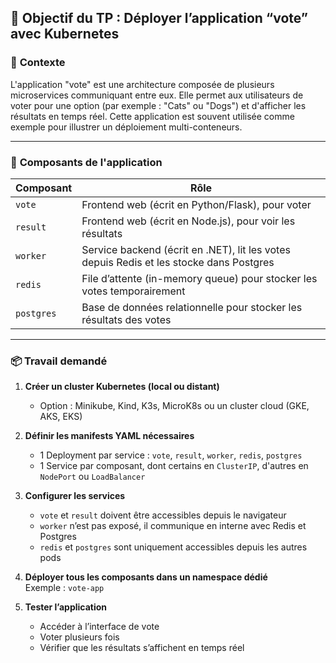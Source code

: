 ## 🎯 **Objectif du TP : Déployer l’application “vote” avec Kubernetes**

### 🧩 **Contexte**
L'application "vote" est une architecture composée de plusieurs microservices communiquant entre eux. Elle permet aux utilisateurs de voter pour une option (par exemple : "Cats" ou "Dogs") et d'afficher les résultats en temps réel. Cette application est souvent utilisée comme exemple pour illustrer un déploiement multi-conteneurs.

---

### 🔧 **Composants de l'application**

| Composant  | Rôle                                                                 |
|------------|----------------------------------------------------------------------|
| `vote`     | Frontend web (écrit en Python/Flask), pour voter                     |
| `result`   | Frontend web (écrit en Node.js), pour voir les résultats             |
| `worker`   | Service backend (écrit en .NET), lit les votes depuis Redis et les stocke dans Postgres |
| `redis`    | File d’attente (in-memory queue) pour stocker les votes temporairement |
| `postgres` | Base de données relationnelle pour stocker les résultats des votes   |

---

### 📦 **Travail demandé**

1. **Créer un cluster Kubernetes (local ou distant)**  
   - Option : Minikube, Kind, K3s, MicroK8s ou un cluster cloud (GKE, AKS, EKS)

2. **Définir les manifests YAML nécessaires**
   - 1 Deployment par service : `vote`, `result`, `worker`, `redis`, `postgres`
   - 1 Service par composant, dont certains en `ClusterIP`, d'autres en `NodePort` ou `LoadBalancer`

3. **Configurer les services**
   - `vote` et `result` doivent être accessibles depuis le navigateur
   - `worker` n’est pas exposé, il communique en interne avec Redis et Postgres
   - `redis` et `postgres` sont uniquement accessibles depuis les autres pods

4. **Déployer tous les composants dans un namespace dédié**  
   Exemple : `vote-app`


5. **Tester l’application**
   - Accéder à l’interface de vote
   - Voter plusieurs fois
   - Vérifier que les résultats s’affichent en temps réel

